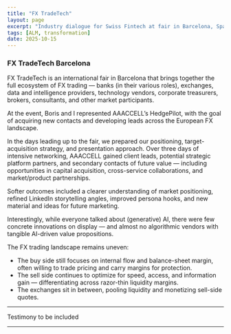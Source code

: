 ```yaml
---
title: "FX TradeTech"
layout: page
excerpt: "Industry dialogue for Swiss Fintech at fair in Barcelona, Spain"
tags: [ALM, transformation]
date: 2025-10-15
---
```


### FX TradeTech Barcelona

FX TradeTech is an international fair in Barcelona that brings together the full ecosystem of FX trading — banks (in their various roles), exchanges, data and intelligence providers, technology vendors, corporate treasurers, brokers, consultants, and other market participants.

At the event, Boris and I represented AAACCELL’s HedgePilot, with the goal of acquiring new contacts and developing leads across the European FX landscape.

In the days leading up to the fair, we prepared our positioning, target-acquisition strategy, and presentation approach.
Over three days of intensive networking, AAACCELL gained client leads, potential strategic platform partners, and secondary contacts of future value — including opportunities in capital acquisition, cross-service collaborations, and market/product partnerships.

Softer outcomes included a clearer understanding of market positioning, refined LinkedIn storytelling angles, improved persona hooks, and new material and ideas for future marketing.

Interestingly, while everyone talked about (generative) AI, there were few concrete innovations on display — and almost no algorithmic vendors with tangible AI-driven value propositions.

The FX trading landscape remains uneven:

- The buy side still focuses on internal flow and balance-sheet margin, often willing to trade pricing and carry margins for protection.
- The sell side continues to optimize for speed, access, and information gain — differentiating across razor-thin liquidity margins.
- The exchanges sit in between, pooling liquidity and monetizing sell-side quotes.

---

Testimony to be included

---

